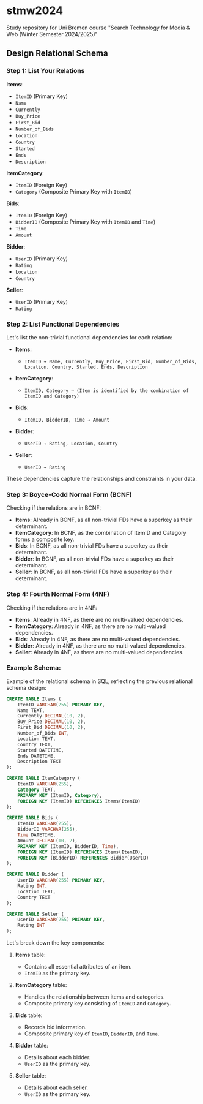 # stmw2024
Study repository for Uni Bremen course "Search Technology for Media &amp; Web (Winter Semester 2024/2025)"



## Design Relational Schema

### Step 1: List Your Relations
**Items**:
- `ItemID` (Primary Key)
- `Name`
- `Currently`
- `Buy_Price`
- `First_Bid`
- `Number_of_Bids`
- `Location`
- `Country`
- `Started`
- `Ends`
- `Description`

**ItemCategory**:
- `ItemID` (Foreign Key)
- `Category` (Composite Primary Key with `ItemID`)

**Bids**:
- `ItemID` (Foreign Key)
- `BidderID` (Composite Primary Key with `ItemID` and `Time`)
- `Time`
- `Amount`

**Bidder**:
- `UserID` (Primary Key)
- `Rating`
- `Location`
- `Country`

**Seller**:
- `UserID` (Primary Key)
- `Rating`

### Step 2: List Functional Dependencies
Let's list the non-trivial functional dependencies for each relation:

- **Items**:
  - `ItemID → Name, Currently, Buy_Price, First_Bid, Number_of_Bids, Location, Country, Started, Ends, Description`
  
- **ItemCategory**:
  - `ItemID, Category → (Item is identified by the combination of ItemID and Category)`

- **Bids**:
  - `ItemID, BidderID, Time → Amount`
  
- **Bidder**:
  - `UserID → Rating, Location, Country`
  
- **Seller**:
  - `UserID → Rating`
  

These dependencies capture the relationships and constraints in your data.

### Step 3: Boyce-Codd Normal Form (BCNF)
Checking if the relations are in BCNF:

- **Items**: Already in BCNF, as all non-trivial FDs have a superkey as their determinant.
- **ItemCategory**: In BCNF, as the combination of ItemID and Category forms a composite key.
- **Bids**: In BCNF, as all non-trivial FDs have a superkey as their determinant.
- **Bidder**: In BCNF, as all non-trivial FDs have a superkey as their determinant.
- **Seller**: In BCNF, as all non-trivial FDs have a superkey as their determinant.

### Step 4: Fourth Normal Form (4NF)
Checking if the relations are in 4NF:

- **Items**: Already in 4NF, as there are no multi-valued dependencies.
- **ItemCategory**: Already in 4NF, as there are no multi-valued dependencies.
- **Bids**: Already in 4NF, as there are no multi-valued dependencies.
- **Bidder**: Already in 4NF, as there are no multi-valued dependencies.
- **Seller**: Already in 4NF, as there are no multi-valued dependencies.



### Example Schema:

Example of the relational schema in SQL, reflecting the previous relational schema design:

```sql
CREATE TABLE Items (
    ItemID VARCHAR(255) PRIMARY KEY,
    Name TEXT,
    Currently DECIMAL(10, 2),
    Buy_Price DECIMAL(10, 2),
    First_Bid DECIMAL(10, 2),
    Number_of_Bids INT,
    Location TEXT,
    Country TEXT,
    Started DATETIME,
    Ends DATETIME,
    Description TEXT
);

CREATE TABLE ItemCategory (
    ItemID VARCHAR(255),
    Category TEXT,
    PRIMARY KEY (ItemID, Category),
    FOREIGN KEY (ItemID) REFERENCES Items(ItemID)
);

CREATE TABLE Bids (
    ItemID VARCHAR(255),
    BidderID VARCHAR(255),
    Time DATETIME,
    Amount DECIMAL(10, 2),
    PRIMARY KEY (ItemID, BidderID, Time),
    FOREIGN KEY (ItemID) REFERENCES Items(ItemID),
    FOREIGN KEY (BidderID) REFERENCES Bidder(UserID)
);

CREATE TABLE Bidder (
    UserID VARCHAR(255) PRIMARY KEY,
    Rating INT,
    Location TEXT,
    Country TEXT
);

CREATE TABLE Seller (
    UserID VARCHAR(255) PRIMARY KEY,
    Rating INT
);
```

Let's break down the key components:

1. **Items** table:
    - Contains all essential attributes of an item.
    - `ItemID` as the primary key.

2. **ItemCategory** table:
    - Handles the relationship between items and categories.
    - Composite primary key consisting of `ItemID` and `Category`.

3. **Bids** table:
    - Records bid information.
    - Composite primary key of `ItemID`, `BidderID`, and `Time`.

4. **Bidder** table:
    - Details about each bidder.
    - `UserID` as the primary key.

5. **Seller** table:
    - Details about each seller.
    - `UserID` as the primary key.



